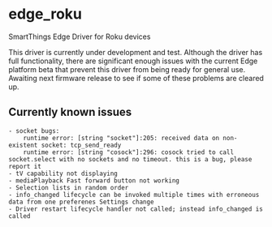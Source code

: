 # edge_roku
SmartThings Edge Driver for Roku devices

This driver is currently under development and test. Although the driver has full functionality, there are significant enough issues with the current Edge platform beta that prevent this driver from being ready for general use.  Awaiting next firmware release to see if some of these problems are cleared up.

## Currently known issues
```
- socket bugs:
    runtime error: [string "socket"]:205: received data on non-existent socket: tcp_send_ready
    runtime error: [string "cosock"]:296: cosock tried to call socket.select with no sockets and no timeout. this is a bug, please report it
- tV capability not displaying
- mediaPlayback Fast forward button not working
- Selection lists in random order
- info_changed lifecycle can be invoked multiple times with erroneous data from one preferenes Settings change
- Driver restart lifecycle handler not called; instead info_changed is called
```
